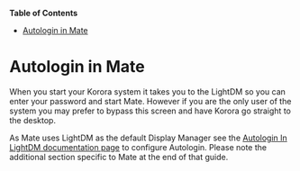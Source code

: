 

**Table of Contents**  

- [Autologin in Mate](#autologin-in-mate)



# Autologin in Mate

When you start your Korora system it takes you to the LightDM so you can enter your password and start Mate. However if you are the only user of the system you may prefer to bypass this screen and have Korora go straight to the desktop.

As Mate uses LightDM as the default Display Manager see the [Autologin In LightDM documentation page](https://github.com/kororaproject/kp-documentation/wiki/Autologin-in-LightDM) to configure Autologin. Please note the additional section specific to Mate at the end of that guide.
